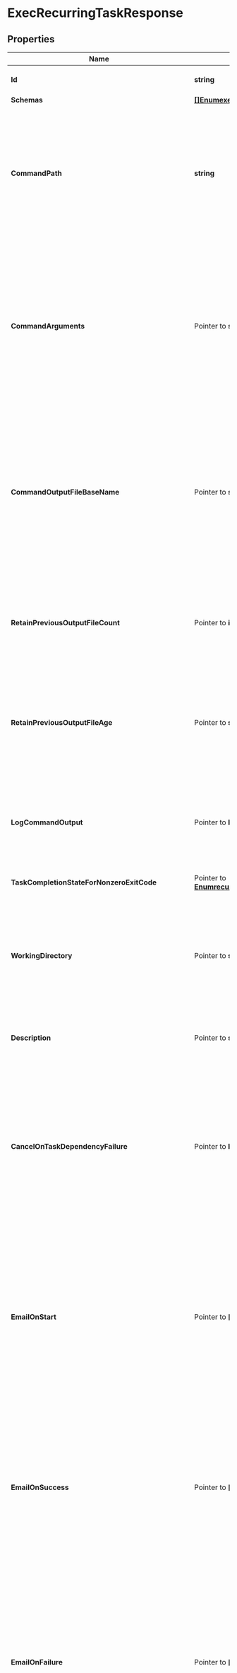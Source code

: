 # ExecRecurringTaskResponse

## Properties

Name | Type | Description | Notes
------------ | ------------- | ------------- | -------------
**Id** | **string** | Name of the Recurring Task | 
**Schemas** | [**[]EnumexecRecurringTaskSchemaUrn**](EnumexecRecurringTaskSchemaUrn.md) |  | 
**CommandPath** | **string** | The absolute path to the command to execute. It must be an absolute path, the corresponding file must exist, and it must be listed in the config/exec-command-whitelist.txt file. | 
**CommandArguments** | Pointer to **string** | A string containing the arguments to provide to the command. If the command should be run without arguments, this property should be left undefined. If there should be multiple arguments, then they should be separated with spaces. | [optional] 
**CommandOutputFileBaseName** | Pointer to **string** | The path and base name for a file to which the command output (both standard output and standard error) should be written. This may be left undefined if the command output should not be recorded into a file. | [optional] 
**RetainPreviousOutputFileCount** | Pointer to **int32** | The minimum number of previous command output files that should be preserved after a new instance of the command is invoked. | [optional] 
**RetainPreviousOutputFileAge** | Pointer to **string** | The minimum age of previous command output files that should be preserved after a new instance of the command is invoked. | [optional] 
**LogCommandOutput** | Pointer to **bool** | Indicates whether the command&#39;s output (both standard output and standard error) should be recorded in the server&#39;s error log. | [optional] 
**TaskCompletionStateForNonzeroExitCode** | Pointer to [**EnumrecurringTaskTaskCompletionStateForNonzeroExitCodeProp**](EnumrecurringTaskTaskCompletionStateForNonzeroExitCodeProp.md) |  | [optional] 
**WorkingDirectory** | Pointer to **string** | The absolute path to a working directory where the command should be executed. It must be an absolute path and the corresponding directory must exist. | [optional] 
**Description** | Pointer to **string** | A description for this Recurring Task | [optional] 
**CancelOnTaskDependencyFailure** | Pointer to **bool** | Indicates whether an instance of this Recurring Task should be canceled if the task immediately before it in the recurring task chain fails to complete successfully (including if it is canceled by an administrator before it starts or while it is running). | [optional] 
**EmailOnStart** | Pointer to **[]string** | The email addresses to which a message should be sent whenever an instance of this Recurring Task starts running. If this option is used, then at least one smtp-server must be configured in the global configuration. | [optional] 
**EmailOnSuccess** | Pointer to **[]string** | The email addresses to which a message should be sent whenever an instance of this Recurring Task completes successfully. If this option is used, then at least one smtp-server must be configured in the global configuration. | [optional] 
**EmailOnFailure** | Pointer to **[]string** | The email addresses to which a message should be sent if an instance of this Recurring Task fails to complete successfully. If this option is used, then at least one smtp-server must be configured in the global configuration. | [optional] 
**AlertOnStart** | Pointer to **bool** | Indicates whether the server should generate an administrative alert whenever an instance of this Recurring Task starts running. | [optional] 
**AlertOnSuccess** | Pointer to **bool** | Indicates whether the server should generate an administrative alert whenever an instance of this Recurring Task completes successfully. | [optional] 
**AlertOnFailure** | Pointer to **bool** | Indicates whether the server should generate an administrative alert whenever an instance of this Recurring Task fails to complete successfully. | [optional] 
**Meta** | Pointer to [**MetaMeta**](MetaMeta.md) |  | [optional] 
**Urnpingidentityschemasconfigurationmessages20** | Pointer to [**MetaUrnPingidentitySchemasConfigurationMessages20**](MetaUrnPingidentitySchemasConfigurationMessages20.md) |  | [optional] 

## Methods

### NewExecRecurringTaskResponse

`func NewExecRecurringTaskResponse(id string, schemas []EnumexecRecurringTaskSchemaUrn, commandPath string, ) *ExecRecurringTaskResponse`

NewExecRecurringTaskResponse instantiates a new ExecRecurringTaskResponse object
This constructor will assign default values to properties that have it defined,
and makes sure properties required by API are set, but the set of arguments
will change when the set of required properties is changed

### NewExecRecurringTaskResponseWithDefaults

`func NewExecRecurringTaskResponseWithDefaults() *ExecRecurringTaskResponse`

NewExecRecurringTaskResponseWithDefaults instantiates a new ExecRecurringTaskResponse object
This constructor will only assign default values to properties that have it defined,
but it doesn't guarantee that properties required by API are set

### GetId

`func (o *ExecRecurringTaskResponse) GetId() string`

GetId returns the Id field if non-nil, zero value otherwise.

### GetIdOk

`func (o *ExecRecurringTaskResponse) GetIdOk() (*string, bool)`

GetIdOk returns a tuple with the Id field if it's non-nil, zero value otherwise
and a boolean to check if the value has been set.

### SetId

`func (o *ExecRecurringTaskResponse) SetId(v string)`

SetId sets Id field to given value.


### GetSchemas

`func (o *ExecRecurringTaskResponse) GetSchemas() []EnumexecRecurringTaskSchemaUrn`

GetSchemas returns the Schemas field if non-nil, zero value otherwise.

### GetSchemasOk

`func (o *ExecRecurringTaskResponse) GetSchemasOk() (*[]EnumexecRecurringTaskSchemaUrn, bool)`

GetSchemasOk returns a tuple with the Schemas field if it's non-nil, zero value otherwise
and a boolean to check if the value has been set.

### SetSchemas

`func (o *ExecRecurringTaskResponse) SetSchemas(v []EnumexecRecurringTaskSchemaUrn)`

SetSchemas sets Schemas field to given value.


### GetCommandPath

`func (o *ExecRecurringTaskResponse) GetCommandPath() string`

GetCommandPath returns the CommandPath field if non-nil, zero value otherwise.

### GetCommandPathOk

`func (o *ExecRecurringTaskResponse) GetCommandPathOk() (*string, bool)`

GetCommandPathOk returns a tuple with the CommandPath field if it's non-nil, zero value otherwise
and a boolean to check if the value has been set.

### SetCommandPath

`func (o *ExecRecurringTaskResponse) SetCommandPath(v string)`

SetCommandPath sets CommandPath field to given value.


### GetCommandArguments

`func (o *ExecRecurringTaskResponse) GetCommandArguments() string`

GetCommandArguments returns the CommandArguments field if non-nil, zero value otherwise.

### GetCommandArgumentsOk

`func (o *ExecRecurringTaskResponse) GetCommandArgumentsOk() (*string, bool)`

GetCommandArgumentsOk returns a tuple with the CommandArguments field if it's non-nil, zero value otherwise
and a boolean to check if the value has been set.

### SetCommandArguments

`func (o *ExecRecurringTaskResponse) SetCommandArguments(v string)`

SetCommandArguments sets CommandArguments field to given value.

### HasCommandArguments

`func (o *ExecRecurringTaskResponse) HasCommandArguments() bool`

HasCommandArguments returns a boolean if a field has been set.

### GetCommandOutputFileBaseName

`func (o *ExecRecurringTaskResponse) GetCommandOutputFileBaseName() string`

GetCommandOutputFileBaseName returns the CommandOutputFileBaseName field if non-nil, zero value otherwise.

### GetCommandOutputFileBaseNameOk

`func (o *ExecRecurringTaskResponse) GetCommandOutputFileBaseNameOk() (*string, bool)`

GetCommandOutputFileBaseNameOk returns a tuple with the CommandOutputFileBaseName field if it's non-nil, zero value otherwise
and a boolean to check if the value has been set.

### SetCommandOutputFileBaseName

`func (o *ExecRecurringTaskResponse) SetCommandOutputFileBaseName(v string)`

SetCommandOutputFileBaseName sets CommandOutputFileBaseName field to given value.

### HasCommandOutputFileBaseName

`func (o *ExecRecurringTaskResponse) HasCommandOutputFileBaseName() bool`

HasCommandOutputFileBaseName returns a boolean if a field has been set.

### GetRetainPreviousOutputFileCount

`func (o *ExecRecurringTaskResponse) GetRetainPreviousOutputFileCount() int32`

GetRetainPreviousOutputFileCount returns the RetainPreviousOutputFileCount field if non-nil, zero value otherwise.

### GetRetainPreviousOutputFileCountOk

`func (o *ExecRecurringTaskResponse) GetRetainPreviousOutputFileCountOk() (*int32, bool)`

GetRetainPreviousOutputFileCountOk returns a tuple with the RetainPreviousOutputFileCount field if it's non-nil, zero value otherwise
and a boolean to check if the value has been set.

### SetRetainPreviousOutputFileCount

`func (o *ExecRecurringTaskResponse) SetRetainPreviousOutputFileCount(v int32)`

SetRetainPreviousOutputFileCount sets RetainPreviousOutputFileCount field to given value.

### HasRetainPreviousOutputFileCount

`func (o *ExecRecurringTaskResponse) HasRetainPreviousOutputFileCount() bool`

HasRetainPreviousOutputFileCount returns a boolean if a field has been set.

### GetRetainPreviousOutputFileAge

`func (o *ExecRecurringTaskResponse) GetRetainPreviousOutputFileAge() string`

GetRetainPreviousOutputFileAge returns the RetainPreviousOutputFileAge field if non-nil, zero value otherwise.

### GetRetainPreviousOutputFileAgeOk

`func (o *ExecRecurringTaskResponse) GetRetainPreviousOutputFileAgeOk() (*string, bool)`

GetRetainPreviousOutputFileAgeOk returns a tuple with the RetainPreviousOutputFileAge field if it's non-nil, zero value otherwise
and a boolean to check if the value has been set.

### SetRetainPreviousOutputFileAge

`func (o *ExecRecurringTaskResponse) SetRetainPreviousOutputFileAge(v string)`

SetRetainPreviousOutputFileAge sets RetainPreviousOutputFileAge field to given value.

### HasRetainPreviousOutputFileAge

`func (o *ExecRecurringTaskResponse) HasRetainPreviousOutputFileAge() bool`

HasRetainPreviousOutputFileAge returns a boolean if a field has been set.

### GetLogCommandOutput

`func (o *ExecRecurringTaskResponse) GetLogCommandOutput() bool`

GetLogCommandOutput returns the LogCommandOutput field if non-nil, zero value otherwise.

### GetLogCommandOutputOk

`func (o *ExecRecurringTaskResponse) GetLogCommandOutputOk() (*bool, bool)`

GetLogCommandOutputOk returns a tuple with the LogCommandOutput field if it's non-nil, zero value otherwise
and a boolean to check if the value has been set.

### SetLogCommandOutput

`func (o *ExecRecurringTaskResponse) SetLogCommandOutput(v bool)`

SetLogCommandOutput sets LogCommandOutput field to given value.

### HasLogCommandOutput

`func (o *ExecRecurringTaskResponse) HasLogCommandOutput() bool`

HasLogCommandOutput returns a boolean if a field has been set.

### GetTaskCompletionStateForNonzeroExitCode

`func (o *ExecRecurringTaskResponse) GetTaskCompletionStateForNonzeroExitCode() EnumrecurringTaskTaskCompletionStateForNonzeroExitCodeProp`

GetTaskCompletionStateForNonzeroExitCode returns the TaskCompletionStateForNonzeroExitCode field if non-nil, zero value otherwise.

### GetTaskCompletionStateForNonzeroExitCodeOk

`func (o *ExecRecurringTaskResponse) GetTaskCompletionStateForNonzeroExitCodeOk() (*EnumrecurringTaskTaskCompletionStateForNonzeroExitCodeProp, bool)`

GetTaskCompletionStateForNonzeroExitCodeOk returns a tuple with the TaskCompletionStateForNonzeroExitCode field if it's non-nil, zero value otherwise
and a boolean to check if the value has been set.

### SetTaskCompletionStateForNonzeroExitCode

`func (o *ExecRecurringTaskResponse) SetTaskCompletionStateForNonzeroExitCode(v EnumrecurringTaskTaskCompletionStateForNonzeroExitCodeProp)`

SetTaskCompletionStateForNonzeroExitCode sets TaskCompletionStateForNonzeroExitCode field to given value.

### HasTaskCompletionStateForNonzeroExitCode

`func (o *ExecRecurringTaskResponse) HasTaskCompletionStateForNonzeroExitCode() bool`

HasTaskCompletionStateForNonzeroExitCode returns a boolean if a field has been set.

### GetWorkingDirectory

`func (o *ExecRecurringTaskResponse) GetWorkingDirectory() string`

GetWorkingDirectory returns the WorkingDirectory field if non-nil, zero value otherwise.

### GetWorkingDirectoryOk

`func (o *ExecRecurringTaskResponse) GetWorkingDirectoryOk() (*string, bool)`

GetWorkingDirectoryOk returns a tuple with the WorkingDirectory field if it's non-nil, zero value otherwise
and a boolean to check if the value has been set.

### SetWorkingDirectory

`func (o *ExecRecurringTaskResponse) SetWorkingDirectory(v string)`

SetWorkingDirectory sets WorkingDirectory field to given value.

### HasWorkingDirectory

`func (o *ExecRecurringTaskResponse) HasWorkingDirectory() bool`

HasWorkingDirectory returns a boolean if a field has been set.

### GetDescription

`func (o *ExecRecurringTaskResponse) GetDescription() string`

GetDescription returns the Description field if non-nil, zero value otherwise.

### GetDescriptionOk

`func (o *ExecRecurringTaskResponse) GetDescriptionOk() (*string, bool)`

GetDescriptionOk returns a tuple with the Description field if it's non-nil, zero value otherwise
and a boolean to check if the value has been set.

### SetDescription

`func (o *ExecRecurringTaskResponse) SetDescription(v string)`

SetDescription sets Description field to given value.

### HasDescription

`func (o *ExecRecurringTaskResponse) HasDescription() bool`

HasDescription returns a boolean if a field has been set.

### GetCancelOnTaskDependencyFailure

`func (o *ExecRecurringTaskResponse) GetCancelOnTaskDependencyFailure() bool`

GetCancelOnTaskDependencyFailure returns the CancelOnTaskDependencyFailure field if non-nil, zero value otherwise.

### GetCancelOnTaskDependencyFailureOk

`func (o *ExecRecurringTaskResponse) GetCancelOnTaskDependencyFailureOk() (*bool, bool)`

GetCancelOnTaskDependencyFailureOk returns a tuple with the CancelOnTaskDependencyFailure field if it's non-nil, zero value otherwise
and a boolean to check if the value has been set.

### SetCancelOnTaskDependencyFailure

`func (o *ExecRecurringTaskResponse) SetCancelOnTaskDependencyFailure(v bool)`

SetCancelOnTaskDependencyFailure sets CancelOnTaskDependencyFailure field to given value.

### HasCancelOnTaskDependencyFailure

`func (o *ExecRecurringTaskResponse) HasCancelOnTaskDependencyFailure() bool`

HasCancelOnTaskDependencyFailure returns a boolean if a field has been set.

### GetEmailOnStart

`func (o *ExecRecurringTaskResponse) GetEmailOnStart() []string`

GetEmailOnStart returns the EmailOnStart field if non-nil, zero value otherwise.

### GetEmailOnStartOk

`func (o *ExecRecurringTaskResponse) GetEmailOnStartOk() (*[]string, bool)`

GetEmailOnStartOk returns a tuple with the EmailOnStart field if it's non-nil, zero value otherwise
and a boolean to check if the value has been set.

### SetEmailOnStart

`func (o *ExecRecurringTaskResponse) SetEmailOnStart(v []string)`

SetEmailOnStart sets EmailOnStart field to given value.

### HasEmailOnStart

`func (o *ExecRecurringTaskResponse) HasEmailOnStart() bool`

HasEmailOnStart returns a boolean if a field has been set.

### GetEmailOnSuccess

`func (o *ExecRecurringTaskResponse) GetEmailOnSuccess() []string`

GetEmailOnSuccess returns the EmailOnSuccess field if non-nil, zero value otherwise.

### GetEmailOnSuccessOk

`func (o *ExecRecurringTaskResponse) GetEmailOnSuccessOk() (*[]string, bool)`

GetEmailOnSuccessOk returns a tuple with the EmailOnSuccess field if it's non-nil, zero value otherwise
and a boolean to check if the value has been set.

### SetEmailOnSuccess

`func (o *ExecRecurringTaskResponse) SetEmailOnSuccess(v []string)`

SetEmailOnSuccess sets EmailOnSuccess field to given value.

### HasEmailOnSuccess

`func (o *ExecRecurringTaskResponse) HasEmailOnSuccess() bool`

HasEmailOnSuccess returns a boolean if a field has been set.

### GetEmailOnFailure

`func (o *ExecRecurringTaskResponse) GetEmailOnFailure() []string`

GetEmailOnFailure returns the EmailOnFailure field if non-nil, zero value otherwise.

### GetEmailOnFailureOk

`func (o *ExecRecurringTaskResponse) GetEmailOnFailureOk() (*[]string, bool)`

GetEmailOnFailureOk returns a tuple with the EmailOnFailure field if it's non-nil, zero value otherwise
and a boolean to check if the value has been set.

### SetEmailOnFailure

`func (o *ExecRecurringTaskResponse) SetEmailOnFailure(v []string)`

SetEmailOnFailure sets EmailOnFailure field to given value.

### HasEmailOnFailure

`func (o *ExecRecurringTaskResponse) HasEmailOnFailure() bool`

HasEmailOnFailure returns a boolean if a field has been set.

### GetAlertOnStart

`func (o *ExecRecurringTaskResponse) GetAlertOnStart() bool`

GetAlertOnStart returns the AlertOnStart field if non-nil, zero value otherwise.

### GetAlertOnStartOk

`func (o *ExecRecurringTaskResponse) GetAlertOnStartOk() (*bool, bool)`

GetAlertOnStartOk returns a tuple with the AlertOnStart field if it's non-nil, zero value otherwise
and a boolean to check if the value has been set.

### SetAlertOnStart

`func (o *ExecRecurringTaskResponse) SetAlertOnStart(v bool)`

SetAlertOnStart sets AlertOnStart field to given value.

### HasAlertOnStart

`func (o *ExecRecurringTaskResponse) HasAlertOnStart() bool`

HasAlertOnStart returns a boolean if a field has been set.

### GetAlertOnSuccess

`func (o *ExecRecurringTaskResponse) GetAlertOnSuccess() bool`

GetAlertOnSuccess returns the AlertOnSuccess field if non-nil, zero value otherwise.

### GetAlertOnSuccessOk

`func (o *ExecRecurringTaskResponse) GetAlertOnSuccessOk() (*bool, bool)`

GetAlertOnSuccessOk returns a tuple with the AlertOnSuccess field if it's non-nil, zero value otherwise
and a boolean to check if the value has been set.

### SetAlertOnSuccess

`func (o *ExecRecurringTaskResponse) SetAlertOnSuccess(v bool)`

SetAlertOnSuccess sets AlertOnSuccess field to given value.

### HasAlertOnSuccess

`func (o *ExecRecurringTaskResponse) HasAlertOnSuccess() bool`

HasAlertOnSuccess returns a boolean if a field has been set.

### GetAlertOnFailure

`func (o *ExecRecurringTaskResponse) GetAlertOnFailure() bool`

GetAlertOnFailure returns the AlertOnFailure field if non-nil, zero value otherwise.

### GetAlertOnFailureOk

`func (o *ExecRecurringTaskResponse) GetAlertOnFailureOk() (*bool, bool)`

GetAlertOnFailureOk returns a tuple with the AlertOnFailure field if it's non-nil, zero value otherwise
and a boolean to check if the value has been set.

### SetAlertOnFailure

`func (o *ExecRecurringTaskResponse) SetAlertOnFailure(v bool)`

SetAlertOnFailure sets AlertOnFailure field to given value.

### HasAlertOnFailure

`func (o *ExecRecurringTaskResponse) HasAlertOnFailure() bool`

HasAlertOnFailure returns a boolean if a field has been set.

### GetMeta

`func (o *ExecRecurringTaskResponse) GetMeta() MetaMeta`

GetMeta returns the Meta field if non-nil, zero value otherwise.

### GetMetaOk

`func (o *ExecRecurringTaskResponse) GetMetaOk() (*MetaMeta, bool)`

GetMetaOk returns a tuple with the Meta field if it's non-nil, zero value otherwise
and a boolean to check if the value has been set.

### SetMeta

`func (o *ExecRecurringTaskResponse) SetMeta(v MetaMeta)`

SetMeta sets Meta field to given value.

### HasMeta

`func (o *ExecRecurringTaskResponse) HasMeta() bool`

HasMeta returns a boolean if a field has been set.

### GetUrnpingidentityschemasconfigurationmessages20

`func (o *ExecRecurringTaskResponse) GetUrnpingidentityschemasconfigurationmessages20() MetaUrnPingidentitySchemasConfigurationMessages20`

GetUrnpingidentityschemasconfigurationmessages20 returns the Urnpingidentityschemasconfigurationmessages20 field if non-nil, zero value otherwise.

### GetUrnpingidentityschemasconfigurationmessages20Ok

`func (o *ExecRecurringTaskResponse) GetUrnpingidentityschemasconfigurationmessages20Ok() (*MetaUrnPingidentitySchemasConfigurationMessages20, bool)`

GetUrnpingidentityschemasconfigurationmessages20Ok returns a tuple with the Urnpingidentityschemasconfigurationmessages20 field if it's non-nil, zero value otherwise
and a boolean to check if the value has been set.

### SetUrnpingidentityschemasconfigurationmessages20

`func (o *ExecRecurringTaskResponse) SetUrnpingidentityschemasconfigurationmessages20(v MetaUrnPingidentitySchemasConfigurationMessages20)`

SetUrnpingidentityschemasconfigurationmessages20 sets Urnpingidentityschemasconfigurationmessages20 field to given value.

### HasUrnpingidentityschemasconfigurationmessages20

`func (o *ExecRecurringTaskResponse) HasUrnpingidentityschemasconfigurationmessages20() bool`

HasUrnpingidentityschemasconfigurationmessages20 returns a boolean if a field has been set.


[[Back to Model list]](../README.md#documentation-for-models) [[Back to API list]](../README.md#documentation-for-api-endpoints) [[Back to README]](../README.md)


